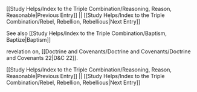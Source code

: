 [[Study Helps/Index to the Triple Combination/Reasoning, Reason, Reasonable|Previous Entry]]  ||  [[Study Helps/Index to the Triple Combination/Rebel, Rebellion, Rebellious|Next Entry]]

 See also [[Study Helps/Index to the Triple Combination/Baptism, Baptize|Baptism]]

 revelation on, [[Doctrine and Covenants/Doctrine and Covenants/Doctrine and Covenants 22|D&C 22]].

[[Study Helps/Index to the Triple Combination/Reasoning, Reason, Reasonable|Previous Entry]]  ||  [[Study Helps/Index to the Triple Combination/Rebel, Rebellion, Rebellious|Next Entry]]